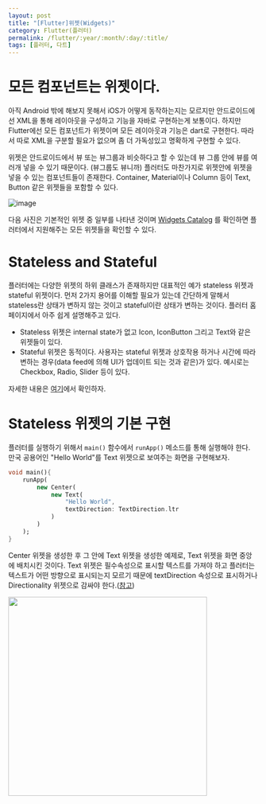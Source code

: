 ```yaml
---
layout: post
title: "[Flutter]위젯(Widgets)"
category: Flutter(플러터)
permalink: /flutter/:year/:month/:day/:title/
tags: [플러터, 다트]
---
```


# 모든 컴포넌트는 위젯이다.

아직 Android 밖에 해보지 못해서 iOS가 어떻게 동작하는지는 모르지만 안드로이드에선 XML을 통해 레이아웃을 구성하고 기능을 자바로 구현하는게 보통이다. 하지만 Flutter에선 모든 컴포넌트가 위젯이며 모든 레이아웃과 기능은 dart로 구현한다. 따라서 따로 XML을 구분할 필요가 없으며 좀 더 가독성있고 명확하게 구현할 수 있다.

위젯은 안드로이드에서 뷰 또는 뷰그룹과 비슷하다고 할 수 있는데 뷰 그룹 안에 뷰를 여러개 넣을 수 있기 때문이다. (뷰그룹도 뷰니까) 플러터도 마찬가지로 위젯안에 위젯을 넣을 수 있는 컴포넌트들이 존재한다. Container, Material이나 Column 등이 Text, Button 같은 위젯들을 포함할 수 있다.

![image](https://user-images.githubusercontent.com/35518072/42202134-4ee39ca2-7ed5-11e8-96d4-d48ceb896ac2.png)

다음 사진은 기본적인 위젯 중 일부를 나타낸 것이며 [Widgets Catalog](https://flutter.io/widgets/) 를 확인하면 플러터에서 지원해주는 모든 위젯들을 확인할 수 있다.



# Stateless and Stateful

플러터에는 다양한 위젯의 하위 클래스가 존재하지만 대표적인 예가 stateless 위젯과 stateful 위젯이다. 먼저 2가지 용어를 이해할 필요가 있는데 간단하게 말해서 stateless란 상태가 변하지 않는 것이고 stateful이란 상태가 변하는 것이다. 플러터 홈페이지에서 아주 쉽게 설명해주고 있다.

* Stateless 위젯은 internal state가 없고 Icon, IconButton 그리고 Text와 같은 위젯들이 있다.
* Stateful 위젯은 동적이다. 사용자는 stateful 위젯과 상호작용 하거나 시간에 따라 변하는 경우(data feed에 의해 UI가 업데이트 되는 것과 같은)가 있다. 예시로는 Checkbox, Radio, Slider 등이 있다.

자세한 내용은 [여기](https://flutter.io/tutorials/interactive/#stateful-stateless)에서 확인하자.



# Stateless 위젯의 기본 구현

플러터를 실행하기 위해서 `main()` 함수에서 `runApp()` 메소드를 통해 실행해야 한다. 만국 공용어인 "Hello World"를 Text 위젯으로 보여주는 화면을 구현해보자.

```dart
void main(){
    runApp(
    	new Center(
        	new Text(
            	"Hello World",
                textDirection: TextDirection.ltr
            )
        )
    );
}
```

Center 위젯을 생성한 후 그 안에 Text 위젯을 생성한 예제로, Text 위젯을 화면 중앙에 배치시킨 것이다. Text 위젯은 필수속성으로 표시할 텍스트를 가져야 하고 플러터는 텍스트가 어떤 방향으로 표시되는지 모르기 때문에 textDirection 속성으로 표시하거나 Directionality 위젯으로 감싸야 한다.([참고](https://stackoverflow.com/a/49689947))

<img src="https://user-images.githubusercontent.com/35518072/42202759-8f298194-7ed7-11e8-9282-349c755db2ce.png" height="400px">

